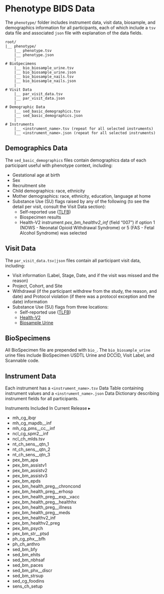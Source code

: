 # Phenotype BIDS Data

The `phenotype/` folder includes instrument data, visit data, biosample, and demographics information for all participants, each of which include a `tsv` data file and associated `json` file with explanation of the data fields. 
```
root/
|__ phenotype/
    |__ phenotype.tsv
    |__ phenotype.json
    |
# BioSpecimens
    |__ bio_biosample_urine.tsv
    |__ bio_biosample_urine.json
    |__ bio_biosample_nails.tsv
    |__ bio_biosample_nails.json
    |  
# Visit Data
    |__ par_visit_data.tsv
    |__ par_visit_data.json
    |
# Demographic Data
    |__ sed_basic_demographics.tsv
    |__ sed_basic_demographics.json
    |
# Instruments
    |__ <instrument_name>.tsv (repeat for all selected instruments)
    |__ <instrument_name>.json (repeat for all selected instruments)
```

## Demographics Data
<p style="margin: 0 0 5px;">The <code>sed_basic_demographics</code> files contain demographics data of each participant useful with phenotype context, including:</p>
<ul>
<li>Gestational age at birth</li>
<li>Sex</li>
<li>Recruitment site</li>
<li>Child demographics: race, ethnicity</li>
<li>Mother demographics: race, ethnicity, education, language at home</li>
<li>Substance Use (SU) flags raised by any of the following (to see the detail per visit, consult the Visit Data section):
    <ul>
    <li>Self-reported use (<a href="../../measures/pregexp/substanceuse/#tlfb">TLFB</a>)</li>
    <li>Biospecimen results</li>
    <li>Health-V2 instrument <em>pex_bm_healthv2_inf</em> (field “007”) if option 1 (NOWS - Neonatal Opioid Withdrawal Syndrome) or 5 (FAS - Fetal Alcohol Syndrome) was selected</li>
    </ul>
</li>
</ul>

## Visit Data
<p style="margin: 0 0 5px;">The <code>par_visit_data.tsv|json</code> files contain all participant visit data, including:</p>
<ul>
<li>Visit information (Label, Stage, Date, and if the visit was missed and the reason)</li>
<li>Project, Cohort, and Site</li>
<li>Withdrawal (if the participant withdrew from the study, the reason, and date) and Protocol violation (if there was a protocol exception and the date) information</li>
<li>Substance Use (SU) flags from three locations:
    <ul>
    <li>Self-reported use (<a href="../../measures/pregexp/substanceuse/#tlfb">TLFB</a>)</li>
    <li><a href="../../measures/pregexp/preghealth/#instrument-details">Health-V2</a></li>
    <li><a href="../../measures/biospec/#urine">Biosample Urine</a></li>
    </ul>
</li>
</ul>

## BioSpecimens
All BioSpecimen file are prepended with `bio_`. The `bio_biosample_urine` urine files include BioSpecimen USDTL Urine and DCCID, Visit Label, and Scannable code.

## Instrument Data
Each instrument has a `<instrument_name>.tsv` Data Table containing instrument values and a `<instrument_name>.json` Data Dictionary describing instrument fields for all participants.

<p>
<div id="notification-banner" class="notification-banner" onclick="toggleCollapse(this)">
  <span>
    <span class="emoji"><i class="fa-regular fa-lightbulb"></i></span>
    <span class="text">Instruments Included In Current Release</span>
  </span>
  <span class="notification-arrow">▸</span>
</div>
<div class="notification-collapsible-content">
<ul>
<li>mh_cg_ibqr </li>
<li>mh_cg_mapdb__inf </li>
<li>mh_cg_pms__cc__inf</li>
<li>ncl_cg_spm2__inf</li>
<li>ncl_ch_mlds.tsv  </li>
<li>nt_ch_sens__qtn_1 </li>
<li>nt_ch_sens__qtn_2 </li>
<li>nt_ch_sens__qtn_3</li>
<li>pex_bm_apa</li>
<li>pex_bm_assistv1</li>
<li>pex_bm_assistv2</li>
<li>pex_bm_assistv3</li>
<li>pex_bm_epds</li>
<li>pex_bm_health_preg__chroncond</li>
<li>pex_bm_health_preg__erhosp</li>
<li>pex_bm_health_preg__exp__vacc </li>
<li>pex_bm_health_preg__healthhx</li>
<li>pex_bm_health_preg__illness </li>
<li>pex_bm_health_preg__meds</li>
<li>pex_bm_healthv2_inf</li>
<li>pex_bm_healthv2_preg</li>
<li>pex_bm_psych </li>
<li>pex_bm_str__ptsd  </li>
<li>ph_cg_phx__bfh</li>
<li>ph_ch_anthro</li>
<li>sed_bm_bfy</li>
<li>sed_bm_ehits</li>
<li>sed_bm_nbhsaf</li>
<li>sed_bm_paces</li>
<li>sed_bm_phx__discr</li>
<li>sed_bm_strsup </li>
<li>sed_cg_foodins</li>
<li>sens_ch_setup</li>
</ul>
</div>
</p>

